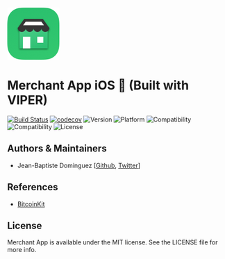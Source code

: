 ![Logo](github_logo_app.png)

# Merchant App iOS :snake: (Built with VIPER)

[![Build Status](https://app.bitrise.io/app/a0fb7440bceeb1a5/status.svg?token=mVRGlTDDoDonqqyPfmSrNw&branch=master)](https://app.bitrise.io/app/a0fb7440bceeb1a5)
[![codecov](https://codecov.io/gh/bitcoin-com/bitcoin-cash-merchant-ios/branch/master/graph/badge.svg?token=nGdwMKynQL)](https://codecov.io/gh/bitcoin-com/bitcoin-cash-merchant-ios)
![Version](https://img.shields.io/badge/version-v0.0.1-blue.svg)
![Platform](https://img.shields.io/badge/platform-ios-black.svg) 
![Compatibility](https://img.shields.io/badge/iOS-+10.0-orange.svg) 
![Compatibility](https://img.shields.io/badge/Swift-4.0-orange.svg) 
![License](https://img.shields.io/badge/License-MIT-lightgrey.svg) 

## Authors & Maintainers
- Jean-Baptiste Dominguez [[Github](https://github.com/jbdtky), [Twitter](https://twitter.com/jbdtky)]

## References
- [BitcoinKit](https://github.com/Bitcoin-com/BitcoinKit)

## License

Merchant App is available under the MIT license. See the LICENSE file for more info.
